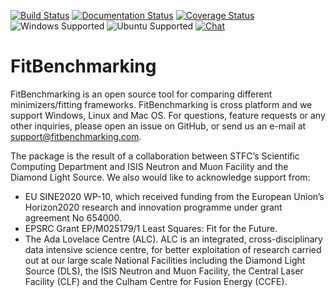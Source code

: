 [![Build Status](https://img.shields.io/github/workflow/status/fitbenchmarking/fitbenchmarking/main?style=flat-square)](https://github.com/fitbenchmarking/fitbenchmarking/actions)
[![Documentation Status](https://img.shields.io/readthedocs/fitbenchmarking?style=flat-square)](https://fitbenchmarking.readthedocs.io/en/latest)
[![Coverage Status](https://img.shields.io/coveralls/github/fitbenchmarking/fitbenchmarking.svg?style=flat-square)](https://coveralls.io/github/fitbenchmarking/fitbenchmarking)
![Windows Supported](https://img.shields.io/badge/win10-support-blue.svg?style=flat-square&logo=windows)
![Ubuntu Supported](https://img.shields.io/badge/18.04-support-orange.svg?style=flat-square&logo=ubuntu)
[![Chat](https://img.shields.io/badge/chat-CompareFitMinimizers-lightgrey.svg?style=flat-square&logo=slack)](https://slack.com/)
# FitBenchmarking

FitBenchmarking is an open source tool for comparing different minimizers/fitting frameworks. FitBenchmarking is cross platform and we support Windows, Linux and Mac OS. For questions, feature requests or any other inquiries, please open an issue on GitHub, or send us an e-mail at support@fitbenchmarking.com.

The package is the result of a collaboration between STFC’s Scientific Computing Department and ISIS Neutron and Muon Facility and the Diamond Light Source. We also would like to acknowledge support from:

* EU SINE2020 WP-10, which received funding from the European Union’s Horizon2020 research and innovation programme under grant agreement No 654000.
* EPSRC Grant EP/M025179/1  Least Squares: Fit for the Future.
* The Ada Lovelace Centre (ALC). ALC is an integrated, cross-disciplinary data intensive science centre, for better exploitation of research carried out at our large scale National Facilities including the Diamond Light Source (DLS), the ISIS Neutron and Muon Facility, the Central Laser Facility (CLF) and the Culham Centre for Fusion Energy (CCFE).

